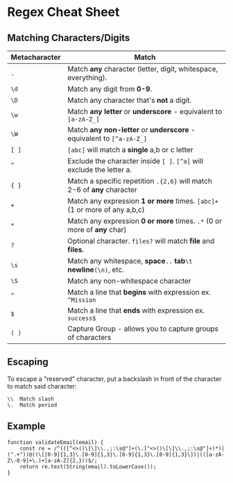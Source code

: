 # Regex Cheat Sheet

## Matching Characters/Digits

| Metacharacter | Match                                                                       |
| ------------- | --------------------------------------------------------------------------- |
| `.`           | Match **any** character (letter, digit, whitespace, everything).            |
| `\d`          | Match any digit from **0-9**.                                               |
| `\D`          | Match any character that's **not** a digit.                                 |
| `\w`          | Match **any letter** or **underscore** - equivalent to `[a-zA-Z_]`          |
| `\W`          | Match **any non-letter** or **underscore** - equivalent to `[^a-zA-Z_]`     |
| `[ ]`         | `[abc]` will match a **single** a,b or c letter                             |
| `^`           | Exclude the character inside `[ ]`. `[^a]` will exclude the letter a.       |
| `{ }`         | Match a specific repetition `.{2,6}` will match 2-6 of **any** character    |
| `+`           | Match any expression **1 or more** times. `[abc]+` (1 or more of any a,b,c) |
| `*`           | Match any expression **0 or more** times. `.*` (0 or more of **any** char)  |
| `?`           | Optional character. `files?` will match **file** and **files**.             |
| `\s`          | Match any whitespace, **space**`..` **tab**`\t` **newline**`(\n)`, etc.     |
| `\S`          | Match any non-whitespace character                                          |
| `^`           | Match a line that **begins** with expression ex. `^Mission`                 |
| `$`           | Match a line that **ends** with expression ex. `success$`                   |
| `( )`         | Capture Group - allows you to capture groups of characters                  |

## Escaping

To escape a "reserved" character, put a backslash in front of the character to match said character:

```
\\  Match slash
\.  Match period
```

## Example

```
function validateEmail(email) {
    const re = /^(([^<>()\[\]\\.,;:\s@"]+(\.[^<>()\[\]\\.,;:\s@"]+)*)|(".+"))@((\[[0-9]{1,3}\.[0-9]{1,3}\.[0-9]{1,3}\.[0-9]{1,3}\])|(([a-zA-Z\-0-9]+\.)+[a-zA-Z]{2,}))$/;
    return re.test(String(email).toLowerCase());
}
```
